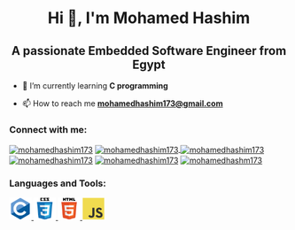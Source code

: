 <h1 align="center">Hi 👋, I'm Mohamed Hashim</h1> 
<h2 align="center">A passionate Embedded Software Engineer from Egypt</h2>


- 🌱 I’m currently learning **C programming**

- 📫 How to reach me **mohamedhashim173@gmail.com**

<h3 align="left">Connect with me:</h3>

<p align="left">
<a href="https://www.hackerrank.com/mohamedhashim173" target="blank"><img align="center" src="https://raw.githubusercontent.com/rahuldkjain/github-profile-readme-generator/master/src/images/icons/Social/hackerrank.svg" alt="mohamedhashim173" height="30" width="40" /></a>     <a href="https://linkedin.com/in/mohamedhashim173" target="blank"><img align="center" src="https://raw.githubusercontent.com/rahuldkjain/github-profile-readme-generator/master/src/images/icons/Social/linked-in-alt.svg" alt="mohamedhashim173" height="30" width="40" /> </a>     <a href="https://codepen.io/mohamedhashim173" target="blank"><img align="center" src="https://raw.githubusercontent.com/rahuldkjain/github-profile-readme-generator/master/src/images/icons/Social/codepen.svg" alt="mohamedhashim173" height="30" width="40" /></a>     <a href="https://stackoverflow.com/users/mohamedhashim173" target="blank"><img align="center" src="https://raw.githubusercontent.com/rahuldkjain/github-profile-readme-generator/master/src/images/icons/Social/stack-overflow.svg" alt="mohamedhashim173" height="30" width="40" /></a>     <a href="https://facebook.com/mohamedhashim173" target="blank"><img align="center" src="https://raw.githubusercontent.com/rahuldkjain/github-profile-readme-generator/master/src/images/icons/Social/facebook.svg" alt="mohamedhashim173" height="30" width="40" /></a>     <a href="https://twitter.com/mohamedhashm173" target="blank"><img align="center" src="https://raw.githubusercontent.com/rahuldkjain/github-profile-readme-generator/master/src/images/icons/Social/twitter.svg" alt="mohamedhashm173" height="30" width="40" /></a>
</p>

<h3 align="left">Languages and Tools:</h3>
<p align="left">
<a href="https://www.cprogramming.com/" target="_blank" rel="noreferrer"> <img src="https://raw.githubusercontent.com/devicons/devicon/master/icons/c/c-original.svg" alt="c" width="40" height="40"/> </a> <a href="https://www.w3schools.com/css/" target="_blank" rel="noreferrer"> <img src="https://raw.githubusercontent.com/devicons/devicon/master/icons/css3/css3-original-wordmark.svg" alt="css3" width="40" height="40"/> </a> <a href="https://www.w3.org/html/" target="_blank" rel="noreferrer"> <img src="https://raw.githubusercontent.com/devicons/devicon/master/icons/html5/html5-original-wordmark.svg" alt="html5" width="40" height="40"/> </a> <a href="https://developer.mozilla.org/en-US/docs/Web/JavaScript" target="_blank" rel="noreferrer"> <img src="https://raw.githubusercontent.com/devicons/devicon/master/icons/javascript/javascript-original.svg" alt="javascript" width="40" height="40"/> </p>


<!---
mohamedhashim173/mohamedhashim173 is a ✨ special ✨ repository because its `README.md` (this file) appears on your GitHub profile.
You can click the Preview link to take a look at your changes.
--->

